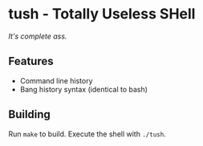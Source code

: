 # tush - Totally Useless SHell
*It's complete ass.*


## Features
* Command line history
* Bang history syntax (identical to bash)


## Building
Run `make` to build. Execute the shell with `./tush`.
